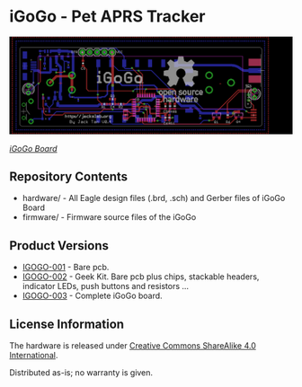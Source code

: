 iGoGo - Pet APRS Tracker
=======================================

![iGoGo Board V0.4](hardware/V0.4/iGoGo-APRS-Tracker-layout.png)

[*iGoGo Board*](http://jackslab.org/)


Repository Contents
-------------------
* hardware/ - All Eagle design files (.brd, .sch) and Gerber files of iGoGo Board 
* firmware/ - Firmware source files of the iGoGo


Product Versions
----------------
* [IGOGO-001](http://www.jackslab.org/) - Bare pcb.
* [IGOGO-002](http://www.jackslab.org/) - Geek Kit. Bare pcb plus chips, stackable headers, indicator LEDs, push buttons and resistors ...
* [IGOGO-003](http://www.jackslab.org/) - Complete iGoGo board.


License Information
-------------------
The hardware is released under [Creative Commons ShareAlike 4.0 International](https://creativecommons.org/licenses/by-sa/4.0/).

Distributed as-is; no warranty is given.
